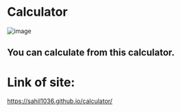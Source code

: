 # Calculator

![image](https://github.com/Sahil1036/calculator/assets/141828257/0a84a012-9ced-41ff-8734-3e8927bd6748)

## You can calculate from this calculator.
# Link of site:
https://sahil1036.github.io/calculator/
